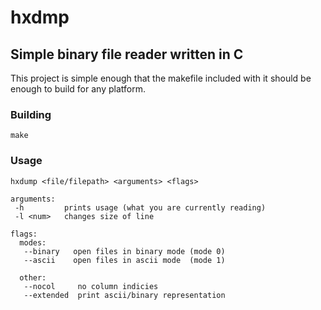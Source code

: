 # hxdmp

## Simple binary file reader written in C

This project is simple enough that the makefile included with it should be enough to build for
any platform.

### Building

    make 

### Usage

    hxdump <file/filepath> <arguments> <flags>

    arguments:
     -h         prints usage (what you are currently reading)
     -l <num>   changes size of line

    flags:
      modes:
       --binary   open files in binary mode (mode 0)
       --ascii    open files in ascii mode  (mode 1)

      other:
       --nocol     no column indicies
       --extended  print ascii/binary representation